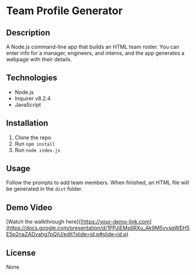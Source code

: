 # Team Profile Generator

## Description
A Node.js command-line app that builds an HTML team roster. You can enter info for a manager, engineers, and interns, and the app generates a webpage with their details.

## Technologies
- Node.js
- Inquirer v8.2.4
- JavaScript

## Installation
1. Clone the repo
2. Run `npm install`
3. Run `node index.js`

## Usage
Follow the prompts to add team members. When finished, an HTML file will be generated in the `dist` folder.

## Demo Video
[Watch the walkthrough here]([https://your-demo-link.com](https://docs.google.com/presentation/d/1PPJiEMs6RXu_Ak9M5vvsqWEH5E5p2naZADvahg7pQjU/edit?slide=id.p#slide=id.p)

## License
None
